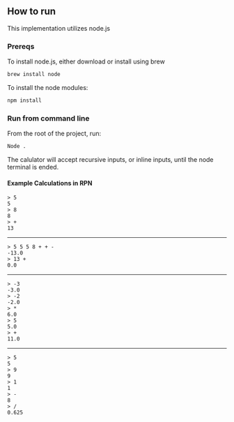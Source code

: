 ## How to run

This implementation utilizes node.js

### Prereqs

To install node.js, either download or install using brew

```bash
brew install node
```

To install the node modules:

```bash
npm install
```

### Run from command line

From the root of the project, run:

```bash
Node .
```

The calulator will accept recursive inputs, or inline inputs, until the node terminal is ended.

#### Example Calculations in RPN

    > 5
    5
    > 8
    8
    > +
    13

---

    > 5 5 5 8 + + -
    -13.0
    > 13 +
    0.0

---

    > -3
    -3.0
    > -2
    -2.0
    > *
    6.0
    > 5
    5.0
    > +
    11.0

---

    > 5
    5
    > 9
    9
    > 1
    1
    > -
    8
    > /
    0.625
